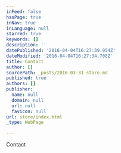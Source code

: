 ```yaml
---
inFeed: false
hasPage: true
inNav: true
inLanguage: null
starred: true
keywords: []
description: ''
datePublished: '2016-04-04T16:27:39.954Z'
dateModified: '2016-04-04T16:27:34.708Z'
title: Contact
author: []
sourcePath: _posts/2016-03-31-store.md
published: true
authors: []
publisher:
  name: null
  domain: null
  url: null
  favicon: null
url: store/index.html
_type: WebPage

---
```

Contact